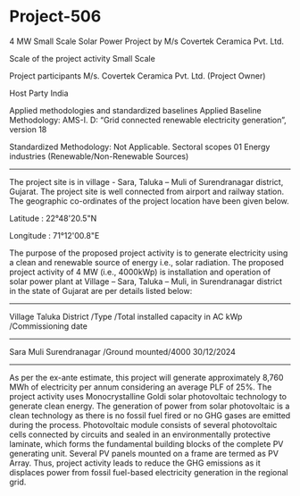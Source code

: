 # Project-506
4 MW Small Scale Solar Power Project by M/s Covertek Ceramica Pvt. Ltd.

Scale of the project activity Small Scale 
 
Project participants M/s. Covertek Ceramica Pvt. Ltd. (Project Owner) 

Host Party India 

Applied methodologies and 
standardized baselines 
Applied Baseline Methodology: 
AMS-I. D: “Grid connected renewable electricity 
generation”, version 18 

Standardized Methodology: Not Applicable. 
Sectoral scopes 01 Energy industries 
(Renewable/Non-Renewable Sources)
________________

The project site is in village - Sara, Taluka – Muli of Surendranagar district, Gujarat. The project 
site is well connected from airport and railway station. The geographic co-ordinates of the project 
location have been given below. 

Latitude : 22°48'20.5"N

Longitude : 71°12'00.8"E

The purpose of the proposed project activity is to generate electricity using a clean and renewable 
source of energy i.e., solar radiation. The proposed project activity of 4 MW (i.e., 4000kWp) is 
installation and operation of solar power plant at Village – Sara, Taluka – Muli, in Surendranagar 
district in the state of Gujarat are per details listed below: 
______________
Village Taluka District /Type /Total installed capacity in AC kWp /Commissioning date 
___________
Sara Muli Surendranagar /Ground mounted/4000 30/12/2024
____________
As per the ex-ante estimate, this project will generate approximately 8,760 MWh of electricity per 
annum considering an average PLF of 25%. The project activity uses Monocrystalline Goldi solar 
photovoltaic technology to generate clean energy. The generation of power from solar photovoltaic is a 
clean technology as there is no fossil fuel fired or no GHG gases are emitted during the process. 
Photovoltaic module consists of several photovoltaic cells connected by circuits and sealed in an 
environmentally protective laminate, which forms the fundamental building blocks of the complete PV 
generating unit. Several PV panels mounted on a frame are termed as PV Array. Thus, project activity 
leads to reduce the GHG emissions as it displaces power from fossil fuel-based electricity generation in 
the regional grid. 

